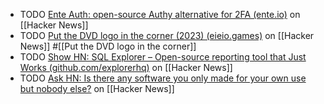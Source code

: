- TODO [Ente Auth: open-source Authy alternative for 2FA (ente.io)](https://news.ycombinator.com/item?id=40883839) on [[Hacker News]]
- TODO [Put the DVD logo in the corner (2023) (eieio.games)](https://news.ycombinator.com/item?id=40883277) on [[Hacker News]] #[[Put the DVD logo in the corner]]
- TODO [Show HN: SQL Explorer – Open-source reporting tool that Just Works (github.com/explorerhq)](https://news.ycombinator.com/item?id=40857589) on [[Hacker News]]
- TODO [Ask HN: Is there any software you only made for your own use but nobody else?](https://news.ycombinator.com/item?id=40878765) on [[Hacker News]]